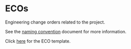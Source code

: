 # ECOs

Engineering change orders related to the project.

See the [naming convention](/resources/naming-conventions/eco.md) document for more information.

Click [here](/resources/templates/engineering-change-order.docx) for the ECO template.